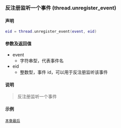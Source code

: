 ### 反注册监听一个事件 \(**thread\.unregister\_event**\)


#### 声明
```lua
eid = thread.unregister_event(event, eid)
```


#### 参数及返回值
- event
    - 字符串型，代表事件名
- eid
    - 整数型，事件 id，可以用于反注册监听该事件


#### 说明
> 反注册监听一个事件  


#### 示例  
[`本章最后`](/Handbook/thread/README.md)  

